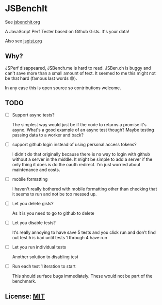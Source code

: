 # JSBenchIt

See [jsbenchit.org](https://jsbenchit.org)

A JavaScript Perf Tester based on Github Gists.
It's your data!

Also see [jsgist.org](https://jsgist.org)

## Why? 

JSPerf disappeared, JSBench.me is hard to read. JSBen.ch
is buggy and can't save more than a small amount of text.
It seemed to me this might not be that hard (famous last words 😅).

In any case this is open source so contributions welcome.

## TODO

- [ ] Support async tests?

  The simplest way would just be if the code to returns a promise it's async.
  What's a good example of an async test though? Maybe testing
  passing data to a worker and back?

- [ ] support github login instead of using personal access tokens?

   I didn't do that originally because there is no way to login
   with github without a server in the middle. It might be simple
   to add a server if the only thing it does is do the oauth
   redirect. I'm just worried about maintenance and costs.
   
- [ ] mobile formatting

   I haven't really bothered with mobile formatting other than
   checking that it seems to run and not be too messed up.

- [ ] Let you delete gists?

   As it is you need to go to github to delete

- [ ] Let you disable tests?

   It's really annoying to have save 5 tests and
   you click run and don't find out test 5 is bad
   until tests 1 through 4 have run

- [ ] Let you run individual tests

   Another solution to disabling test

- [ ] Run each test 1 iteration to start

   This should surface bugs immediately. These
   would not be part of the benchmark.

## License: [MIT](LICENSE.md)
